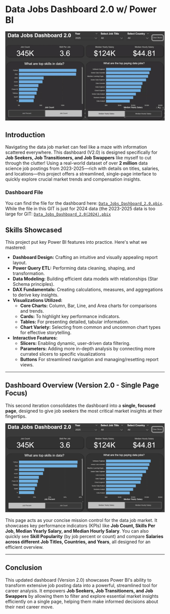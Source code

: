 # Data Jobs Dashboard 2.0 w/ Power BI

<img src="images/Project2_Dashboard_Page1_GIF.gif" alt="Data Jobs Dashboard 2 GIF">
</a>


## Introduction

Navigating the data job market can feel like a maze with information scattered everywhere. This dashboard (V2.0) is designed specifically for **Job Seekers, Job Transitioners, and Job Swappers** like myself to cut through the clutter! Using a real-world dataset of over **2 million** data science job  postings from 2023-2025—rich with details on titles, salaries, and locations—this project offers a streamlined, single-page interface to quickly explore crucial market trends and compensation insights.

### Dashboard File
You can find the file for the dashboard here: [`Data_Jobs_Dashboard_2.0.pbix`](https://drive.google.com/file/d/1h3bV6Z2lHiBigWDj4NTE9hq1cpsUj8sI/view?usp=sharing).  
While the file in this GIT is just for 2024 data (the 2023-2025 data is too large for GIT: [`Data_Jobs_Dashboard_2.0(2024).pbix`](Jobs_Dashboard_Project_2.pbix)
## Skills Showcased

This project put key Power BI features into practice. Here's what we mastered:

* **Dashboard Design:** Crafting an intuitive and visually appealing report layout.
* **Power Query ETL:** Performing data cleaning, shaping, and transformation.
* **Data Modeling:** Building efficient data models with relationships (Star Schema principles).
* **DAX Fundamentals:** Creating calculations, measures, and aggregations to derive key insights.
* **Visualizations Utilized:**
    * **Core Charts:** Column, Bar, Line, and Area charts for comparisons and trends.
    * **Cards:** To highlight key performance indicators.
    * **Tables:** For presenting detailed, tabular information.
    * **Chart Variety:** Selecting from common and uncommon chart types for effective storytelling. 
* **Interactive Features:**
    * **Slicers:** Enabling dynamic, user-driven data filtering.
    * **Parameters:** Adding more in-depth analysis by connecting more currated slicers to specific visualizations
    * **Buttons** For streamlined navigation and managing/resetting report views.
---
## Dashboard Overview (Version 2.0 - Single Page Focus)

This second iteration consolidates the dashboard into a **single, focused page**, designed to give job seekers the most critical market insights at their fingertips.

![Data Jobs Dashboard v2.0](images/Project2_Dashboard_Page1.PNG) 

This page acts as your concise mission control for the data job market. It showcases key performance indicators (KPIs) like **Job Count, Skills Per Job, Median Yearly Salary, and Median Hourly Salary**. You can also quickly see **Skill Popularity** (by job percent or count) and compare **Salaries across different Job Titles, Countries, and Years**, all designed for an efficient overview.

---

## Conclusion

This updated dashboard (Version 2.0) showcases Power BI's ability to transform extensive job posting data into a powerful, streamlined tool for career analysis. It empowers **Job Seekers, Job Transitioners, and Job Swappers** by allowing them to filter and explore essential market insights efficiently on a single page, helping them make informed decisions about their next career move.
